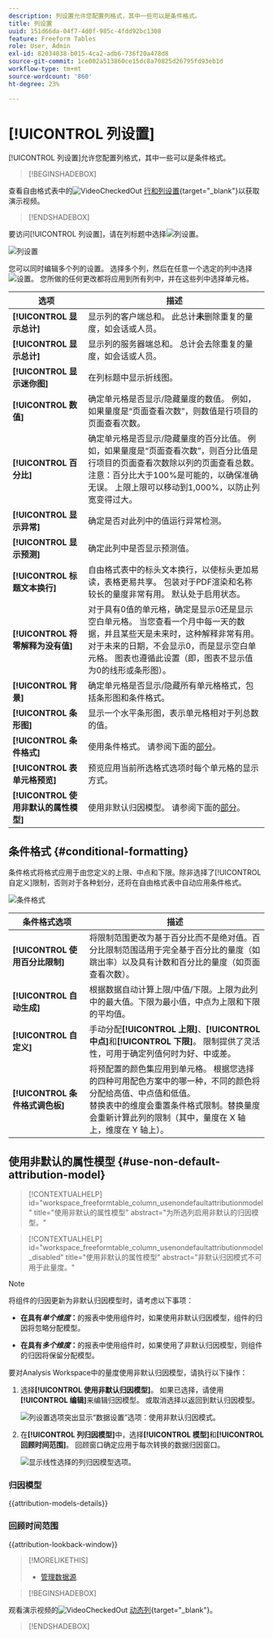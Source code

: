 ```yaml
---
description: 列设置允许您配置列格式，其中一些可以是条件格式。
title: 列设置
uuid: 151d66da-04f7-4d0f-985c-4fdd92bc1308
feature: Freeform Tables
role: User, Admin
exl-id: 82034838-b015-4ca2-adb6-736f20a478d8
source-git-commit: 1ce002a513860ce15dc8a70825d26795fd93eb1d
workflow-type: tm+mt
source-wordcount: '860'
ht-degree: 23%

---
```



# [!UICONTROL 列设置]

[!UICONTROL 列设置]允许您配置列格式，其中一些可以是条件格式。


>[!BEGINSHADEBOX]

查看自由格式表中的![VideoCheckedOut](/help/assets/icons/VideoCheckedOut.svg) [行和列设置](https://video.tv.adobe.com/v/40382/?quality=12&learn=on){target="_blank"}以获取演示视频。

>[!ENDSHADEBOX]


要访问[!UICONTROL 列设置]，请在列标题中选择![列设置](https://spectrum.adobe.com/static/icons/workflow_18/Smock_Settings_18_N.svg)。

![列设置](assets/column-settings.png)


您可以同时编辑多个列的设置。 选择多个列，然后在任意一个选定的列中选择![设置](/help/assets/icons/Setting.svg)。 您所做的任何更改都将应用到所有列中，并在这些列中选择单元格。

| 选项 | 描述 |
| --- | --- |
| **[!UICONTROL 显示总计]** | 显示列的客户端总和。 此总计&#x200B;**未**&#x200B;删除重复的量度，如会话或人员。 |
| **[!UICONTROL 显示总计]** | 显示列的服务器端总和。 总计会去除重复的量度，如会话或人员。 |
| **[!UICONTROL 显示迷你图]** | 在列标题中显示折线图。 |
| **[!UICONTROL 数值]** | 确定单元格是否显示/隐藏量度的数值。 例如，如果量度是“页面查看次数”，则数值是行项目的页面查看次数。 |
| **[!UICONTROL 百分比]** | 确定单元格是否显示/隐藏量度的百分比值。 例如，如果量度是“页面查看次数”，则百分比值是行项目的页面查看次数除以列的页面查看总数。  注意：百分比大于100%是可能的，以确保准确无误。 上限上限可以移动到1,000%，以防止列宽变得过大。 |
| **[!UICONTROL 显示异常]** | 确定是否对此列中的值运行异常检测。 |
| **[!UICONTROL 显示预测]** | 确定此列中是否显示预测值。 |
| **[!UICONTROL 标题文本换行]** | 自由格式表中的标头文本换行，以使标头更加易读，表格更易共享。 包装对于PDF渲染和名称较长的量度非常有用。 默认处于启用状态。 |
| **[!UICONTROL 将零解释为没有值]** | 对于具有0值的单元格，确定是显示0还是显示空白单元格。 当您查看一个月中每一天的数据，并且某些天是未来时，这种解释非常有用。  对于未来的日期，不会显示0，而是显示空白单元格。 图表也遵循此设置（即，图表不显示值为0的线形或条形图）。 |
| **[!UICONTROL 背景]** | 确定单元格是否显示/隐藏所有单元格格式，包括条形图和条件格式。 |
| **[!UICONTROL 条形图]** | 显示一个水平条形图，表示单元格相对于列总数的值。 |
| **[!UICONTROL 条件格式]** | 使用条件格式。 请参阅下面的[部分](#conditional-formatting)。 |
| **[!UICONTROL 表单元格预览]** | 预览应用当前所选格式选项时每个单元格的显示方式。 |
| **[!UICONTROL 使用非默认的属性模型]** | 使用非默认归因模型。 请参阅下面的[部分](#use-non-default-attribution-model)。 |

## 条件格式 {#conditional-formatting}

条件格式将格式应用于由您定义的上限、中点和下限。除非选择了[!UICONTROL 自定义]限制，否则对于各种划分，还将在自由格式表中自动应用条件格式。

![条件格式](./assets/conditional-formatting.png)

| 条件格式选项 | 描述 |
| --- | --- |
| **[!UICONTROL 使用百分比限制]** | 将限制范围更改为基于百分比而不是绝对值。百分比限制范围适用于完全基于百分比的量度（如跳出率）以及具有计数和百分比的量度（如页面查看次数）。 |
| **[!UICONTROL 自动生成]** | 根据数据自动计算上限/中值/下限。上限为此列中的最大值。下限为最小值，中点为上限和下限的平均值。 |
| **[!UICONTROL 自定义]** | 手动分配&#x200B;**[!UICONTROL 上限]**、**[!UICONTROL 中点]**&#x200B;和&#x200B;**[!UICONTROL 下限]**。 限制提供了灵活性，可用于确定列值何时为好、中或差。 |
| **[!UICONTROL 条件格式调色板]** | 将预配置的颜色集应用到单元格。 根据您选择的四种可用配色方案中的哪一种，不同的颜色将分配给高值、中点值和低值。 <br>替换表中的维度会重置条件格式限制。替换量度会重新计算此列的限制（其中，量度在 X 轴上，维度在 Y 轴上）。 |

## 使用非默认的属性模型 {#use-non-default-attribution-model}

<!-- markdownlint-disable MD034 -->

>[!CONTEXTUALHELP]
>id="workspace_freeformtable_column_usenondefaultattributionmodel"
>title="使用非默认的属性模型"
>abstract="为所选列启用非默认的归因模型。"

<!-- markdownlint-enable MD034 -->

<!-- markdownlint-disable MD034 -->

>[!CONTEXTUALHELP]
>id="workspace_freeformtable_column_usenondefaultattributionmodel_disabled"
>title="使用非默认的属性模型"
>abstract="非默认归因模式不可用于此量度。"

<!-- markdownlint-enable MD034 -->


>[!NOTE]
>
>将组件的归因更新为非默认归因模型时，请考虑以下事项：
>
>* **在具有&#x200B;*单个维度*：**&#x200B;的报表中使用组件时，如果使用非默认归因模型，组件的归因将忽略分配模型。
>
>* **在具有&#x200B;*多个维度*：**&#x200B;的报表中使用组件时，如果使用了非默认归因模型，则组件的归因将保留分配模型。
>
>

要对Analysis Workspace中的量度使用非默认归因模型，请执行以下操作：

1. 选择&#x200B;**[!UICONTROL 使用非默认归因模型]**。 如果已选择，请使用&#x200B;**[!UICONTROL 编辑]**&#x200B;来编辑归因模型。 或取消选择以返回到默认归因模型。

   ![列设置选项突出显示“数据设置”选项：使用非默认归因模式。](assets/attribution-checkbox.png)

2. 在&#x200B;**[!UICONTROL 列归因模型]**&#x200B;中，选择&#x200B;**[!UICONTROL 模型]**&#x200B;和&#x200B;**[!UICONTROL 回顾时间范围]**。 回顾窗口确定应用于每次转换的数据归因窗口。

   ![显示线性选择的列归因模型选项。](assets/attribution-select.png)


### 归因模型

{{attribution-models-details}}

### 回顾时间范围

{{attribution-lookback-window}}


>[!MORELIKETHIS]
>
>* [管理数据源](/help/analyze/analysis-workspace/visualizations/t-sync-visualization.md)


>[!BEGINSHADEBOX]

观看演示视频的![VideoCheckedOut](/help/assets/icons/VideoCheckedOut.svg) [动态列](https://video.tv.adobe.com/v/23138?quality=12&learn=on){target="_blank"}。

>[!ENDSHADEBOX]

